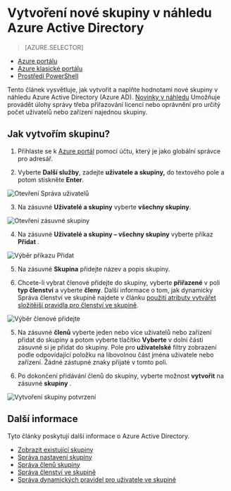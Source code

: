 <properties
    pageTitle="Vytvoření nové skupiny v náhledu Azure Active Directory | Microsoft Azure"
    description="Postup vytvoření skupiny v Azure Active Directory a přidání uživatelů (členové) do skupiny"
    services="active-directory"
    documentationCenter=""
    authors="curtand"
    manager="femila"
    editor=""/>

<tags
    ms.service="active-directory"
    ms.workload="identity"
    ms.tgt_pltfrm="na"
    ms.devlang="na"
    ms.topic="article"
    ms.date="10/17/2016"
    ms.author="curtand"/>


# <a name="create-a-new-group-in-azure-active-directory-preview"></a>Vytvoření nové skupiny v náhledu Azure Active Directory

> [AZURE.SELECTOR]
- [Azure portálu](active-directory-groups-create-azure-portal.md)
- [Azure klasické portálu](active-directory-accessmanagement-manage-groups.md)
- [Prostředí PowerShell](active-directory-accessmanagement-groups-settings-v2-cmdlets.md)

Tento článek vysvětluje, jak vytvořit a naplňte hodnotami nové skupiny v náhledu Azure Active Directory (Azure AD). [Novinky v náhledu](active-directory-preview-explainer.md) Umožňuje provádět úlohy správy třeba přiřazování licencí nebo oprávnění pro určitý počet uživatelů nebo zařízení najednou skupiny.

## <a name="how-do-i-create-a-group"></a>Jak vytvořím skupinu?

1. Přihlaste se k [Azure portál](https://portal.azure.com) pomocí účtu, který je jako globální správce pro adresář.

2. Vyberte **Další služby**, zadejte **uživatele a skupiny,** do textového pole a potom stiskněte **Enter**.

  ![Otevření Správa uživatelů](./media/active-directory-groups-create-azure-portal/search-user-management.png)

3. Na zásuvné **Uživatelé a skupiny** vyberte **všechny skupiny**.

  ![Otevření zásuvné skupiny](./media/active-directory-groups-create-azure-portal/view-groups-blade.png)

4. Na zásuvné **Uživatelé a skupiny – všechny skupiny** vyberte příkaz **Přidat** .

  ![Výběr příkazu Přidat](./media/active-directory-groups-create-azure-portal/add-group-command.png)

5. Na zásuvné **Skupina** přidejte název a popis skupiny.

6. Chcete-li vybrat členové přidejte do skupiny, vyberte **přiřazené** v poli **typ členství** a vyberte **členy**. Další informace o tom, jak dynamicky Správa členství ve skupině najdete v článku [použití atributy vytvářet složitější pravidla pro členství ve skupině](active-directory-groups-dynamic-membership-azure-portal.md).

  ![Výběr členové přidejte](./media/active-directory-groups-create-azure-portal/select-members.png)

5. Na zásuvné **členů** vyberte jeden nebo více uživatelů nebo zařízení přidat do skupiny a potom vyberte tlačítko **Vyberte** v dolní části zásuvné si je přidat do skupiny. Pole pro **uživatelské** filtry zobrazení podle odpovídající položku na libovolnou část jména uživatele nebo zařízení. Žádné zástupné znaky přijaté v tomto poli.

6. Po dokončení přidávání členů do skupiny, vyberte možnost **vytvořit** na zásuvné **skupiny** .    

  ![Vytvoření skupiny potvrzení](./media/active-directory-groups-create-azure-portal/create-group-confirmation.png)




## <a name="additional-information"></a>Další informace

Tyto články poskytují další informace o Azure Active Directory.

* [Zobrazit existující skupiny](active-directory-groups-view-azure-portal.md)
* [Správa nastavení skupiny](active-directory-groups-settings-azure-portal.md)
* [Správa členů skupiny](active-directory-groups-members-azure-portal.md)
* [Správa členství ve skupině](active-directory-groups-membership-azure-portal.md)
* [Správa dynamických pravidel pro uživatele ve skupině](active-directory-groups-dynamic-membership-azure-portal.md)
